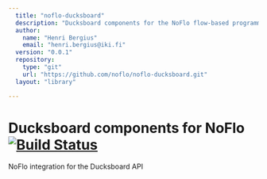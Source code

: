 ```yaml
---
  title: "noflo-ducksboard"
  description: "Ducksboard components for the NoFlo flow-based programming environment"
  author: 
    name: "Henri Bergius"
    email: "henri.bergius@iki.fi"
  version: "0.0.1"
  repository: 
    type: "git"
    url: "https://github.com/noflo/noflo-ducksboard.git"
  layout: "library"

---
```

Ducksboard components for NoFlo [![Build Status](https://secure.travis-ci.org/noflo/noflo-ducksboard.png?branch=master)](https://travis-ci.org/noflo/noflo-ducksboard)
=========================

NoFlo integration for the Ducksboard API
